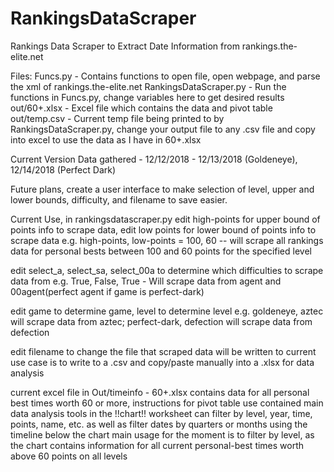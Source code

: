 # RankingsDataScraper
Rankings Data Scraper to Extract Date Information from rankings.the-elite.net

Files:
Funcs.py - Contains functions to open file, open webpage, and parse the xml of rankings.the-elite.net
RankingsDataScraper.py - Run the functions in Funcs.py, change variables here to get desired results
out/60+.xlsx - Excel file which contains the data and pivot table
out/temp.csv - Current temp file being printed to by RankingsDataScraper.py, change your output file to any .csv file and copy into excel to use the data as I have in 60+.xlsx

Current Version Data gathered - 12/12/2018 - 12/13/2018 (Goldeneye), 12/14/2018 (Perfect Dark)

Future plans, create a user interface to make selection of level, upper and lower bounds, difficulty, and filename to save easier.

Current Use, in rankingsdatascraper.py
  edit high-points for upper bound of points info to scrape data, edit low points for lower bound of points info to scrape data
  e.g. high-points, low-points = 100, 60 -- will scrape all rankings data for personal bests between 100 and 60 points for the specified level

  edit select_a, select_sa, select_00a to determine which difficulties to scrape data from
  e.g. True, False, True - Will scrape data from agent and 00agent(perfect agent if game is perfect-dark)
  
  edit game to determine game, level to determine level
  e.g. goldeneye, aztec will scrape data from aztec; perfect-dark, defection will scrape data from defection

  edit filename to change the file that scraped data will be written to
  current use case is to write to a .csv and copy/paste manually into a .xlsx for data analysis
  
  current excel file in Out/timeinfo - 60+.xlsx contains data for all personal best times worth 60 or more, instructions for pivot table use contained
  main data analysis tools in the !!chart!! worksheet
  can filter by level, year, time, points, name, etc. as well as filter dates by quarters or months using the timeline below the chart
  main usage for the moment is to filter by level, as the chart contains information for all current personal-best times worth above 60 points on all levels